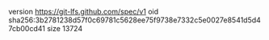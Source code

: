 version https://git-lfs.github.com/spec/v1
oid sha256:3b2781238d57f0c69781c5628ee75f9738e7332c5e0027e8541d5d47cb00cd41
size 13724
